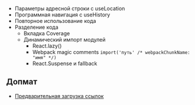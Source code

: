- Параметры адресной строки c useLocation
- Программная навигация с useHistory
- Повторное использование кода
- Разделение кода
  - Вкладка Coverage
  - Динамический импорт модулей
    - React.lazy()
    - Webpack magic comments `import('путь' /* webpackChunkName: "имя" */)`
    - React.Suspense и fallback

## Допмат

- [Предварительная загрузка ссылок](https://web.dev/quicklink/)
